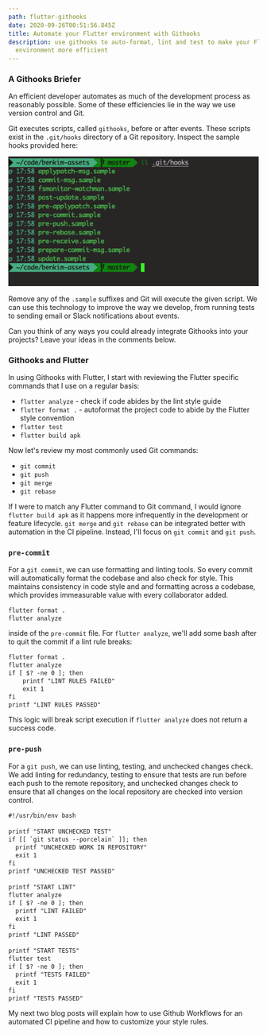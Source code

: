 ```yaml
---
path: flutter-githooks
date: 2020-09-26T00:51:56.845Z
title: Automate your Flutter environment with Githooks
description: use githooks to auto-format, lint and test to make your Flutter
  environment more efficient
---
```

### A Githooks Briefer

An efficient developer automates as much of the development process as reasonably possible. Some of these efficiencies lie in the way we use version control and Git.

Git executes scripts, called `githooks`, before or after events. These scripts exist in the `.git/hooks` directory of a Git repository. Inspect the sample hooks provided here:

<img src="https://raw.githubusercontent.com/benjaminykim/benkim-assets/master/blog-githooks-flutter-0.png"
     alt=".git/hooks directory file contents" />

Remove any of the `.sample` suffixes and Git will execute the given script. We can use this technology to improve the way we develop, from running tests to sending email or Slack notifications about events. 

Can you think of any ways you could already integrate Githooks into your projects? Leave your ideas in the comments below.

### Githooks and Flutter

In using Githooks with Flutter, I start with reviewing the Flutter specific commands that I use on a regular basis:
- `flutter analyze` - check if code abides by the lint style guide
- `flutter format .` - autoformat the project code to abide by the Flutter style convention
- `flutter test`
- `flutter build apk`

Now let's review my most commonly used Git commands:
- `git commit`
- `git push`
- `git merge`
- `git rebase`

If I were to match any Flutter command to Git command, I would ignore `flutter build apk` as it happens more infrequently in the development or feature lifecycle. `git merge` and `git rebase` can be integrated better with automation in the CI pipeline. Instead, I'll focus on `git commit` and `git push`.

### `pre-commit`

For a `git commit`, we can use formatting and linting tools. So every commit will automatically format the codebase and also check for style. This maintains consistency in code style and and formatting across a codebase, which provides immeasurable value with every collaborator added.

```
flutter format .
flutter analyze
```
inside of the `pre-commit` file. For `flutter analyze`, we'll add some bash after to quit the commit if a lint rule breaks:
```
flutter format .
flutter analyze
if [ $? -ne 0 ]; then
    printf "LINT RULES FAILED"
    exit 1
fi
printf "LINT RULES PASSED"
```
This logic will break script execution if `flutter analyze` does not return a success code.

### `pre-push`

For a `git push`, we can use linting, testing, and unchecked changes check. We add linting for redundancy, testing to ensure that tests are run before each push to the remote repository, and unchecked changes check to ensure that all changes on the local repository are checked into version control.

```
#!/usr/bin/env bash

printf "START UNCHECKED TEST"
if [[ `git status --porcelain` ]]; then
  printf "UNCHECKED WORK IN REPOSITORY"
  exit 1
fi
printf "UNCHECKED TEST PASSED"

printf "START LINT"
flutter analyze
if [ $? -ne 0 ]; then
  printf "LINT FAILED"
  exit 1
fi
printf "LINT PASSED"

printf "START TESTS"
flutter test
if [ $? -ne 0 ]; then
  printf "TESTS FAILED"
  exit 1
fi
printf "TESTS PASSED"
```

My next two blog posts will explain how to use Github Workflows for an automated CI pipeline and how to customize your style rules. 